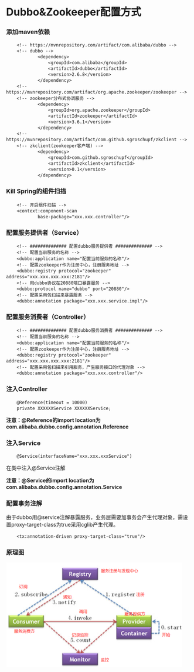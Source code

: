 # Dubbo&Zookeeper配置方式

### 添加maven依赖

```
	<!-- https://mvnrepository.com/artifact/com.alibaba/dubbo -->
	<!-- dubbo -->
			<dependency>
    			<groupId>com.alibaba</groupId>
    			<artifactId>dubbo</artifactId>
    			<version>2.6.8</version>
			</dependency>
	<!-- https://mvnrepository.com/artifact/org.apache.zookeeper/zookeeper -->
	<!-- zookeeper分布式协调服务 -->
			<dependency>
   				<groupId>org.apache.zookeeper</groupId>
    			<artifactId>zookeeper</artifactId>
    			<version>3.6.1</version>
			</dependency>
	<!-- https://mvnrepository.com/artifact/com.github.sgroschupf/zkclient -->		
	<!-- zkclient(zookeeper客户端) -->
            <dependency>
                <groupId>com.github.sgroschupf</groupId>
                <artifactId>zkclient</artifactId>
                <version>0.1</version>
            </dependency>
```



### Kill Spring的组件扫描

```
	<!-- 开启组件扫描 -->
    <context:component-scan
            base-package="xxx.xxx.controller"/>
```



### 配置服务提供者（Service）

```
	<!-- ############## 配置dubbo服务提供者 ############## -->
    <!-- 配置当前服务的名称 -->
    <dubbo:application name="配置当前服务的名称"/>
    <!-- 配置zookeeper作为注册中心，注册服务地址 -->
    <dubbo:registry protocol="zookeeper" address="xxx.xxx.xxx.xxx:2181"/>
    <!-- 用dubbo协议在20880端口暴露服务 -->
    <dubbo:protocol name="dubbo" port="20880"/>
    <!-- 配置采用包扫描来暴露服务 -->
    <dubbo:annotation package="xxx.xxx.service.impl"/>
```



### 配置服务消费者（Controller）

```
	<!-- ############## 配置dubbo服务消费者 ############## -->
    <!-- 配置当前服务的名称 -->
    <dubbo:application name="配置当前服务的名称"/>
    <!-- 配置zookeeper作为注册中心，注册服务地址 -->
    <dubbo:registry protocol="zookeeper" address="xxx.xxx.xxx.xxx:2181"/>
    <!-- 配置采用包扫描来引用服务，产生服务接口的代理对象 -->
    <dubbo:annotation package="xxx.xxx.controller"/>
```



### 注入Controller

```
	@Reference(timeout = 10000)
    private XXXXXXService XXXXXXService;
```

**注意：@Reference的import location为com.alibaba.dubbo.config.annotation.Reference**



### 注入Service

```
	@Service(interfaceName="xxx.xxx.xxxService")
```

在类中注入@Service注解

**注意：@Service的import location为com.alibaba.dubbo.config.annotation.Service**



### 配置事务注解

由于dubbo用@service注解暴露服务，业务层需要加事务会产生代理对象，需设置proxy-target-class为true采用cglib产生代理。

```
	<tx:annotation-driven proxy-target-class="true"/>
```



### 原理图



<img src="Dubbo&amp;Zookeeper配置方式.assets/image-20200630042114022.png" alt="image-20200630042114022" style="zoom:50%;" />

